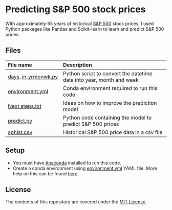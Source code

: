 # Predicting S&P 500 stock prices

With approximately 65 years of historical [S&P 500](https://en.wikipedia.org/wiki/S%26P_500_Index) stock prices, I used Python packages like Pandas and Scikit-learn to learn and predict S&P 500 prices.

## Files

| File name | Description |
| :--- | :--- |
| [days_in_yrmonwk.py](days_in_yrmonwk.py) | Python script to convert the datetime data into year, month and week |
| [environment.yml](environment.yml) | Conda environment required to run this code |
| [Next steps.txt](Next%20steps.txt) | Ideas on how to improve the prediction model |
| [predict.py](predict.py) | Python code containing the model to predict S&P 500 prices |
| [sphist.csv](sphist.csv) | Historical S&P 500 price data in a csv file |

## Setup

- You must have [Anaconda](https://www.continuum.io/downloads) installed to run this code.
- Create a conda environment using [environment.yml](environment.yml) YAML file. More help on this can be found [here](https://conda.io/docs/using/envs.html#use-environment-from-file).

## License

The contents of this repository are covered under the [MIT License](LICENSE).
